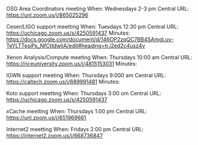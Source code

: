 

OSG Area Coordinators meeting When: Wednesdays 2-3 pm Central URL: https://unl.zoom.us/j/865025296

Ceser/LIGO support meetting When: Tuesdays 12:30 pm Central URL: https://uchicago.zoom.us/s/4250591437 Minutes: https://docs.google.com/document/d/146OP2zqQC7BB4SAmgLuv-TeYLTTesiPs_NfCttdwliA/edit#heading=h.i2ed2c4usz4v

Xenon Analysis/Compute meeting When: Thursdays 10:00 am Central URL: https://riceuniversity.zoom.us/j/4815153031 Minutes:

IGWN support meeting When: Thursdays 9:000 am Central URL: https://caltech.zoom.us/j/689991481 Minutes:

Koto support meetting When: Thursdays 3:00 om Central URL: https://uchicago.zoom.us/s/4250591437

xCache meetting When: Thursdays 1:00 pm Central URL: https://unl.zoom.us/j/651969661

Internet2 meetting When: Fridays 2:00 pm Central URL: https://internet2.zoom.us/j/668736847
